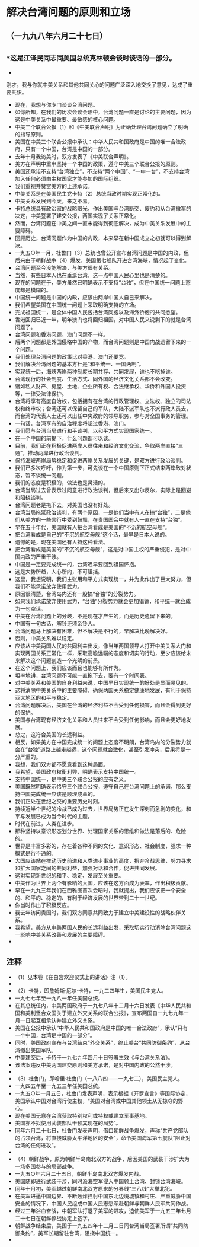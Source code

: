 # 解决台湾问题的原则和立场## （一九九八年六月二十七日）
## `*这是江泽民同志同美国总统克林顿会谈时谈话的一部分`。- 刚才，我与你就中美关系和其他共同关心的问题广泛深入地交换了意见，达成了重要共识。- 现在，我想与你专门谈谈台湾问题。- 如你所知，在我们的历次会谈会晤中，台湾问题一直是讨论的主要问题，因为这是中美关系中最重要、最敏感的核心问题。- 中美三个联合公报（1）和《中美联合声明》为正确处理台湾问题确立了明确的指导原则。- 美国在中美三个联合公报中承认：中华人民共和国政府是中国的唯一合法政府，只有一个中国，台湾是中国的一部分。- 去年十月我访美时，双方发表了《中美联合声明》。- 美方在声明中重申坚持一个中国的政策，遵守中美三个联合公报的原则。- 美国还承诺不支持“台湾独立”，不支持“两个中国”、“一中一台”，不支持台湾加入任何必须由主权国家才能参加的国际组织。- 我们重视并赞赏美方的上述承诺。- 中美关系是在美国民主党卡特（2）总统当政时期实现正常化的。- 中美关系发展到今天，来之不易。- 卡特总统具有政治家的战略眼光，作出美国与台湾断交、废约和从台湾撤军的决定，中美签署了建交公报，两国实现了关系正常化。- 然而，台湾问题在中美之间一直未能得到彻底解决，成为中美关系发展中的主要障碍。- 回顾历史，台湾问题作为中国的内政，本来早在新中国成立之初就可以得到解决。- 一九五○年一月，杜鲁门（3）总统也曾公开宣布台湾问题是中国的内政，但后来由于朝鲜战争（4）爆发，美国第七舰队开进台湾海峡，情况起了变化。- 台湾问题至今没能解决，与美方很有关系。- 当然，有些日本人也在垂涎台湾，这一点中国人民心里也是清楚的。- 现在的问题在于，美方虽然已明确表示不支持“台独”，但在中国统一问题上态度却是模糊的。- 中国统一问题是中国的内政，应该由两岸中国人自己来解决。- 我们希望美国在中国统一问题上采取明确支持的立场。- 完成祖国统一，是全体中国人民包括台湾同胞以及海外侨胞的共同愿望。- 香港回归已近一年，明年澳门也将回归祖国，对中国人民来说剩下的就是台湾问题了。- 台湾问题和香港问题、澳门问题不一样。- 后两个问题都是外国侵略中国的产物，而台湾问题则是中国内战遗留下来的一个问题。- 我们处理台湾问题的政策比对香港、澳门还要宽。- 我们解决台湾问题的基本方针是“和平统一、一国两制”。- 实现统一后，海峡两岸两种制度长期共存、共同发展，谁也不吃掉谁。- 台湾现行的社会制度、生活方式、同外国的经济文化关系都不会改变。- 诸如私人财产、房屋、土地、企业所有权、合法继承权、华侨和外国人投资等，一律受法律保护。- 台湾将享有高度自治权，包括拥有在台湾的行政管理权、立法权、独立的司法权和终审权；台湾还可以保留自己的军队，大陆不派军队也不派行政人员去，而台湾的代表人士还可以出任中央政府的领导职务，参与对全国事务的管理。- 一句话，台湾享有的自治程度将超过香港、澳门。- 我们愿与台湾当局进行和平谈判，以和平方式实现国家统一。- 在一个中国的前提下，什么问题都可以谈。- 目前，我们正在积极促进两岸人员往来和经济文化交流，争取两岸直接“三通”，推动两岸进行政治谈判。- 保持海峡两岸局势稳定和促进两岸关系发展的关键，是双方进行政治谈判。- 我们已多次呼吁，作为第一步，可先谈在一个中国原则下正式结束两岸敌对状态，暂不谈统一问题。- 我们的态度是积极的，做法也是灵活的。- 台湾当局过去曾表示过同意进行政治谈判，但后来又出尔反尔，实际上是回避和阻挠谈判。- 台湾问题老是拖下去，对美国也没有好处。- 台湾当局拖延政治谈判，有两个原因，一是他们当中有人在搞“台独”，二是他们从美方的一些言行中受到鼓舞，在贵国国会中就有人一直在支持“台独”。- 早在五十年代，美国就有人把台湾看成是美国的“不沉的航空母舰”。- 把台湾看成是自己的“不沉的航空母舰”这个话，最早是日本人说的。- 遗憾的是，现在美国还有人持这种看法。- 把台湾看成是美国的“不沉的航空母舰”，这是对中国主权的严重侵犯，是对中国内政的严重干涉。- 中国是一定要完成统一的，台湾迟早要回到祖国怀抱。- 这是大势所趋，人心所向，不可阻挡。- 这里，我想说明，我们主张用和平方式实现统一，并为此作出了巨大努力，但我们不能承诺放弃使用武力。- 原因很清楚，台湾岛内还有一股搞“台独”的分裂势力。- 如果我们承诺放弃使用武力，“台独”分裂势力就会更加猖獗，和平统一就会成为一句空话。- 中美在台湾问题上的分歧，不是现在才产生的，而是历史遗留下来的。- 中国有一句古话，解铃还须系铃人。- 台湾问题马上解决有困难，但不解决是不行的，早解决比晚解决好。- 否则，中美关系难以稳定。- 应该从中美两国人民的共同利益出发，像当年两国领导人打开中美关系大门和实现两国关系正常化一样，采取高瞻远瞩的态度和切实的行动，至少应该给未来解决这个问题创造一个光明的前景。- 在这个问题上，我们应该而且也能够有所作为。- 坦率地讲，台湾问题不可能一直拖下去，要有一个时间表。- 对中美关系和美国的自身利益来说，中国早日实现统一的好处是显而易见的。- 这将消除中美关系中的主要障碍，确保两国关系稳定健康地发展，有利于保持亚太地区的和平与稳定。- 台湾问题解决后，美国在台湾的经济利益不会受到任何损害，而且会得到更好的保护。- 美国与台湾现有经济文化关系和人员往来不会受到任何影响，而且会更好地发展。- 总之，这符合美国的长远利益。- 相反，如果美方在中国完成统一的问题上态度不明朗，台湾岛内的分裂势力就会在“台独”道路上越走越远，这个问题就会激化，甚至引发冲突，后果将是十分严重的。- 我想，我们双方都不愿意看到这种局面。- 我希望，美国政府权衡利弊，明确表示支持中国统一。- 支持中国统一，是中美三个联合公报的应有之义。- 美国既然明确表示恪守三个联合公报，遵守自己在台湾问题上的承诺，那么支持中国完成统一应该是顺理成章的。- 我们正处在世纪之交的重要历史时刻。- 持续近半个世纪的冷战已成为过去，世界局势正在发生深刻而急剧的变化，和平与发展已成为当今时代的主题。- 时代在前进，人类在进步。- 那种坚持以意识形态划分世界、处理国家关系的思维和做法是落后的、危险的。- 世界是丰富多彩的，存在着各种不同的文化、意识形态、社会制度，强求一种模式是行不通的。- 大国应该站在推动历史前进和人类进步事业的高度，摒弃冷战思维，努力寻求和扩大国家之间的共同利益，加强对话和合作，促进共同发展。- 这对实现新世纪的和平、稳定、发展至关重要。- 中美作为世界上两个有影响的大国，应该在这方面成为表率，作出积极贡献。- 早在一九九三年我们在西雅图首次会晤时，我就提出，我们应该把一个安全的、和平的、稳定的、有利于经济发展的世界带到二十一世纪。- 你当时作出了积极反应。- 我去年访问贵国时，我们双方同意共同致力于建立中美建设性的战略伙伴关系。- 我希望，美方从中美两国人民的长远利益出发，采取切实行动消除台湾问题这一影响中美关系改善和发展的主要障碍。- ## 注释- （1）见本卷《在白宫欢迎仪式上的讲话》注（1）。- - （2）卡特，即詹姆斯·厄尔·卡特，一九二四年生，美国民主党人。- 一九七七年至一九八一年任美国总统。- 在其总统任内，中美两国政府于一九七八年十二月十六日发表《中华人民共和国和美利坚合众国关于建立外交关系的联合公报》，宣布两国自一九七九年一月一日起互相承认并建立外交关系。- 美国在公报中承认“中华人民共和国政府是中国的唯一合法政府”，承认“只有一个中国，台湾是中国的一部分”。- 同时，美国政府宣布与台湾结束“外交关系”，终止美台“共同防御条约”，从台湾撤出美国军队。- 中美建交后，卡特于一九七九年四月十日签署生效《与台湾关系法》。- 该法案违反中美两国建交原则和美方承诺，是对中国内政的公然干涉。- - （3）杜鲁门，即哈里·杜鲁门（一八八四——一九七二），美国民主党人。- 一九四五年至一九五三年任美国总统。- 一九五○年一月五日，杜鲁门发表声明，表示根据《开罗宣言》等国际协定，美国承认中国对台湾行使主权，“美国对台湾或中国其他领土从无掠夺的野心。- 现在美国无意在台湾获取特别权利或特权或建立军事基地。- 美国亦不拟使用武装部队干预其现在的局势”。- 同年六月二十七日，杜鲁门发表声明，借口朝鲜战争爆发，声称“共产党部队的占领台湾，将直接威胁太平洋地区的安全”，命令美国海军第七舰队“阻止对台湾的任何进攻”。- - （4）朝鲜战争，原为朝鲜半岛南北双方的战争，后因美国的武装干涉扩大为一场多国参与的局部战争。- 一九五○年六月二十五日，朝鲜半岛南北双方爆发内战。- 美国随即进行武装干涉，同时派海空军侵入中国领土台湾、封锁台湾海峡。- 同年十月初，美军越过朝鲜南北双方原来的分界线“三八线”大举北犯。- 在美军进逼中国边界、不断轰炸扫射中国东北边境城镇和村庄、严重威胁中国安全的情况下，中国人民组成中国人民志愿军赴朝鲜与朝鲜人民军共同作战。- 经过三年浴血奋战，中朝军队打退了美军的进攻，迫使美军于一九五三年七月二十七日在朝鲜停战协定上签字。- 朝鲜战争结束后，美国于一九五四年十二月二日同台湾当局签署所谓“共同防御条约”，美军长期留驻台湾，阻挠中国统一。- 